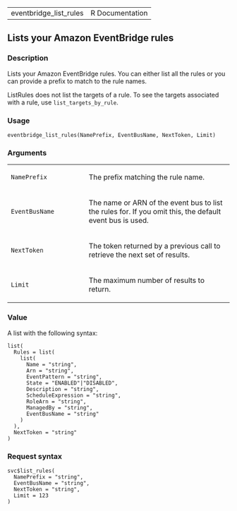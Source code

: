 <table style="width: 100%;">
<tbody>
<tr class="odd">
<td>eventbridge_list_rules</td>
<td style="text-align: right;">R Documentation</td>
</tr>
</tbody>
</table>

## Lists your Amazon EventBridge rules

### Description

Lists your Amazon EventBridge rules. You can either list all the rules
or you can provide a prefix to match to the rule names.

ListRules does not list the targets of a rule. To see the targets
associated with a rule, use `list_targets_by_rule`.

### Usage

    eventbridge_list_rules(NamePrefix, EventBusName, NextToken, Limit)

### Arguments

<table>
<colgroup>
<col style="width: 35%" />
<col style="width: 65%" />
</colgroup>
<tbody>
<tr class="odd">
<td><code
id="eventbridge_list_rules_:_NamePrefix">NamePrefix</code></td>
<td><p>The prefix matching the rule name.</p></td>
</tr>
<tr class="even">
<td><code
id="eventbridge_list_rules_:_EventBusName">EventBusName</code></td>
<td><p>The name or ARN of the event bus to list the rules for. If you
omit this, the default event bus is used.</p></td>
</tr>
<tr class="odd">
<td><code id="eventbridge_list_rules_:_NextToken">NextToken</code></td>
<td><p>The token returned by a previous call to retrieve the next set of
results.</p></td>
</tr>
<tr class="even">
<td><code id="eventbridge_list_rules_:_Limit">Limit</code></td>
<td><p>The maximum number of results to return.</p></td>
</tr>
</tbody>
</table>

### Value

A list with the following syntax:

    list(
      Rules = list(
        list(
          Name = "string",
          Arn = "string",
          EventPattern = "string",
          State = "ENABLED"|"DISABLED",
          Description = "string",
          ScheduleExpression = "string",
          RoleArn = "string",
          ManagedBy = "string",
          EventBusName = "string"
        )
      ),
      NextToken = "string"
    )

### Request syntax

    svc$list_rules(
      NamePrefix = "string",
      EventBusName = "string",
      NextToken = "string",
      Limit = 123
    )
